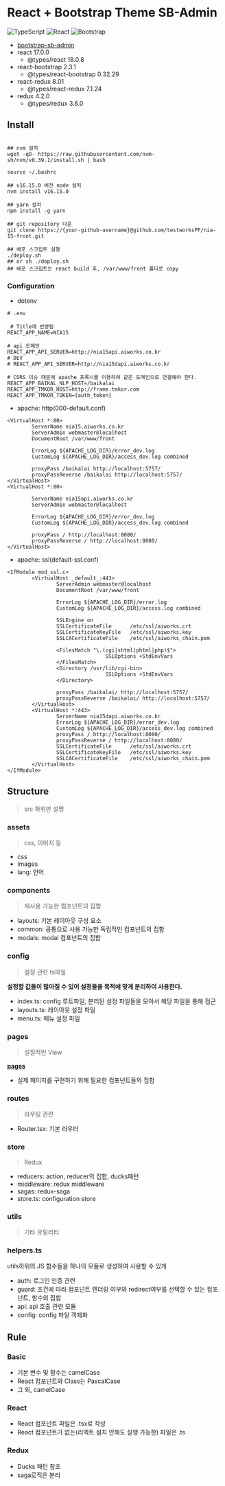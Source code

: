 # React + Bootstrap Theme SB-Admin

<img alt="TypeScript" src ="https://img.shields.io/badge/TypeScript-3178C6.svg?&style=for-the-badge&logo=TypeScript&logoColor=white"/>
<img alt="React" src ="https://img.shields.io/badge/React-61DAFB.svg?&style=for-the-badge&logo=React&logoColor=white"/>
<img alt="Bootstrap" src ="https://img.shields.io/badge/Bootstrap-7952B3.svg?&style=for-the-badge&logo=Bootstrap&logoColor=white"/>

- [bootstrap-sb-admin](https://github.com/StartBootstrap/startbootstrap-sb-admin)
- react 17.0.0
  - @types/react 18.0.8
- react-bootstrap 2.3.1
  - @types/react-bootstrap 0.32.29
- react-redux 8.01
  - @types/react-redux 7.1.24
- redux 4.2.0
  - @types/redux 3.6.0

## Install

```shell

## nvm 설치
wget -qO- https://raw.githubusercontent.com/nvm-sh/nvm/v0.39.1/install.sh | bash

source ~/.bashrc

## v16.15.0 버전 node 설치
nvm install v16.15.0

## yarn 설치
npm install -g yarn

## git repository 다운
git clone https://{your-github-username}@github.com/testworksPF/nia-15-front.git

## 배포 스크립트 실행
./deploy.sh
## or sh ./deploy.sh
## 배포 스크립트는 react build 후, /var/www/front 폴더로 copy
```

### Configuration

- dotenv

```dotenv
# .env

 # Title에 반영됨
REACT_APP_NAME=NIA15

# api 도메인
REACT_APP_API_SERVER=http://nia15api.aiworks.co.kr
# DEV
# REACT_APP_API_SERVER=http://nia15dapi.aiworks.co.kr

# CORS 이슈 때문에 apache 프록시를 이용하여 같은 도메인으로 연결해야 한다.
REACT_APP_BAIKAL_NLP_HOST=/baikalai
REACT_APP_TMKOR_HOST=http://frame.tmkor.com
REACT_APP_TMKOR_TOKEN={auth_token}
```

- apache: http(000-default.conf)

```apacheconf
<VirtualHost *:80>
        ServerName nia15.aiworks.co.kr
        ServerAdmin webmaster@localhost
        DocumentRoot /var/www/front

        ErrorLog ${APACHE_LOG_DIR}/error_dev.log
        CustomLog ${APACHE_LOG_DIR}/access_dev.log combined

        proxyPass /baikalai http://localhost:5757/
        proxyPassReverse /baikalai http://localhost:5757/
</VirtualHost>
<VirtualHost *:80>

        ServerName nia15api.aiworks.co.kr
        ServerAdmin webmaster@localhost

        ErrorLog ${APACHE_LOG_DIR}/error_dev.log
        CustomLog ${APACHE_LOG_DIR}/access_dev.log combined

        proxyPass / http://localhost:8080/
        proxyPassReverse / http://localhost:8080/
</VirtualHost>
```

- apache: ssl(default-ssl.conf)

```apacheconf
<IfModule mod_ssl.c>
        <VirtualHost _default_:443>
                ServerAdmin webmaster@localhost
                DocumentRoot /var/www/front

                ErrorLog ${APACHE_LOG_DIR}/error.log
                CustomLog ${APACHE_LOG_DIR}/access.log combined

                SSLEngine on
                SSLCertificateFile      /etc/ssl/aiworks.crt
                SSLCertificateKeyFile   /etc/ssl/aiworks.key
                SSLCACertificateFile    /etc/ssl/aiworks_chain.pem

                <FilesMatch "\.(cgi|shtml|phtml|php)$">
                                SSLOptions +StdEnvVars
                </FilesMatch>
                <Directory /usr/lib/cgi-bin>
                                SSLOptions +StdEnvVars
                </Directory>

                proxyPass /baikalai/ http://localhost:5757/
                proxyPassReverse /baikalai/ http://localhost:5757/
        </VirtualHost>
        <VirtualHost *:443>
                ServerName nia15dapi.aiworks.co.kr
                ErrorLog ${APACHE_LOG_DIR}/error_dev.log
                CustomLog ${APACHE_LOG_DIR}/access_dev.log combined
                proxyPass / http://localhost:8080/
                proxyPassReverse / http://localhost:8080/
                SSLCertificateFile      /etc/ssl/aiworks.crt
                SSLCertificateKeyFile   /etc/ssl/aiworks.key
                SSLCACertificateFile    /etc/ssl/aiworks_chain.pem
        </VirtualHost>
</IfModule>
```

## Structure

> src 하위만 설명

### assets

> css, 이미지 등

- css
- images
- lang: 언어

### components

> 재사용 가능한 컴포넌트의 집합

- layouts: 기본 레이아웃 구성 요소
- common: 공통으로 사용 가능한 독립적인 컴포넌트의 집합
- modals: modal 컴포넌트의 집합

### config

> 설정 관련 ts파일

**설정할 값들이 많아질 수 있어 설정들을 목적에 맞게 분리하여 사용한다.**

- index.ts: config 루트파일, 분리된 설정 파일들을 모아서 해당 파일을 통해 접근
- layouts.ts: 레이아웃 설정 파일
- menu.ts: 메뉴 설정 파일

### pages

> 실질적인 View

**[pages](./src/pages/README.md)**

- 실제 페이지를 구현하기 위해 필요한 컴포넌트들의 집합

### routes

> 라우팅 관련

- Router.tsx: 기본 라우터

### store

> Redux

- reducers: action, reducer의 집합, ducks패턴
- middleware: redux middleware
- sagas: redux-saga
- store.ts: configuration store

### utils

> 기타 유틸리티

### helpers.ts

utils하위의 JS 함수들을 하나의 모듈로 생성하여 사용할 수 있게

- auth: 로그인 인증 관련
- guard: 조건에 따라 컴포넌트 렌더링 여부와 redirect여부를 선택할 수 있는 컴포넌트, 함수의 집합
- api: api 호출 관련 모듈
- config: config 파일 객체화

## Rule

### Basic

- 기본 변수 및 함수는 camelCase
- React 컴포넌트와 Class는 PascalCase
- 그 외, camelCase

### React

- React 컴포넌트 파일은 .tsx로 작성
- React 컴포넌트가 없는(리엑트 설치 안해도 실행 가능한) 파일은 .ts

### Redux

- Ducks 패턴 참조
- saga로직은 분리
